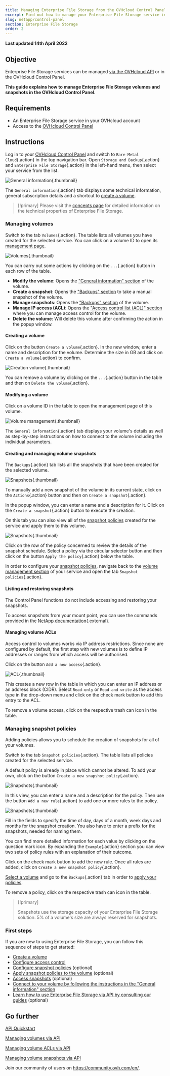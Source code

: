```yaml
---
title: Managing Enterprise File Storage from the OVHcloud Control Panel
excerpt: Find out how to manage your Enterprise File Storage service in the OVHcloud Control Panel
slug: netapp/control-panel
section: Enterprise File Storage
order: 2
---
```


**Last updated 14th April 2022**

## Objective

Enterprise File Storage services can be managed [via the OVHcloud API](https://docs.ovh.com/sg/en/storage/netapp-quickstart) or in the OVHcloud Control Panel.

**This guide explains how to manage Enterprise File Storage volumes and snapshots in the OVHcloud Control Panel.**

## Requirements

- An Enterprise File Storage service in your OVHcloud account
- Access to the [OVHcloud Control Panel](https://ca.ovh.com/auth/?action=gotomanager&from=https://www.ovh.com/sg/&ovhSubsidiary=sg)

## Instructions <a name="instructions"></a>

Log in to your [OVHcloud Control Panel](https://ca.ovh.com/auth/?action=gotomanager&from=https://www.ovh.com/sg/&ovhSubsidiary=sg) and switch to `Bare Metal Cloud`{.action} in the top navigation bar. Open `Storage and Backup`{.action} and `Enterprise File Storage`{.action} in the left-hand menu, then select your service from the list.

![General information](images/manage_enterprise01.png){.thumbnail}

The `General information`{.action} tab displays some technical information, general subscription details and a shortcut to [create a volume](#create_volume).

> [!primary]
> Please visit the [concepts page](https://docs.ovh.com/sg/en/storage/netapp-concepts) for detailed information on the technical properties of Enterprise File Storage.
>

### Managing volumes <a name="manage_volume"></a>

Switch to the tab `Volumes`{.action}. The table lists all volumes you have created for the selected service. You can click on a volume ID to open its [management page](#modify_volume). 

![Volumes](images/manage_enterprise02.png){.thumbnail}

You can carry out some actions by clicking on the `...`{.action} button in each row of the table.

- **Modify the volume**: Opens the ["General information" section](#modify_volume) of the volume.
- **Create a snapshot**: Opens the ["Backups" section](#snapshots) to take a manual snapshot of the volume.
- **Manage snapshots**: Opens the ["Backups" section](#snapshots) of the volume.
- **Manage IP access (ACL)**: Opens the ["Access control list (ACL)" section](#access_control) where you can manage access control for the volume.
- **Delete the volume**: Will delete this volume after confirming the action in the popup window.

#### Creating a volume <a name="create_volume"></a>

Click on the button `Create a volume`{.action}. In the new window, enter a name and description for the volume. Determine the size in GB and click on `Create a volume`{.action} to confirm.

![Creation volume](images/manage_enterprise03.png){.thumbnail}

You can remove a volume by clicking on the `...`{.action} button in the table and then on `Delete the volume`{.action}.

#### Modifying a volume <a name="modify_volume"></a>

Click on a volume ID in the table to open the management page of this volume.

![Volume management](images/manage_enterprise04.png){.thumbnail}

The `General information`{.action} tab displays your volume's details as well as step-by-step instructions on how to connect to the volume including the individual parameters.

#### Creating and managing volume snapshots <a name="snapshots"></a>

The `Backups`{.action} tab lists all the snapshots that have been created for the selected volume.

![Snapshots](images/manage_enterprise05.png){.thumbnail}

To manually add a new snapshot of the volume in its current state, click on the `Actions`{.action} button and then on `Create a snapshot`{.action}.

In the popup window, you can enter a name and a description for it. Click on the `Create a snapshot`{.action} button to execute the creation.

On this tab you can also view all of the [snapshot policies](#snapshot_policy) created for the service and apply them to this volume.

![Snapshots](images/manage_enterprise06.png){.thumbnail}

Click on the row of the policy concerned to review the details of the snapshot schedule. Select a policy via the circular selector button and then click on the button `Apply the policy`{.action} below the table.

In order to configure your [snapshot policies](#snapshot_policy), navigate back to the [volume management section](#instructions) of your service and open the tab `Snapshot policies`{.action}.

#### Listing and restoring snapshots <a name="access_snapshots"></a>

The Control Panel functions do not include accessing and restoring your snapshots.

To access snapshots from your mount point, you can use the commands provided in the [NetApp documentation](https://library.netapp.com/ecmdocs/ECMP1196991/html/GUID-36DC110C-C0FE-4313-BF53-1C12838F7BBD.html){.external}.

#### Managing volume ACLs <a name="access_control"></a>

Access control to volumes works via IP address restrictions. Since none are configured by default, the first step with new volumes is to define IP addresses or ranges from which access will be authorised.

Click on the button `Add a new access`{.action}.

![ACL](images/manage_enterprise07.png){.thumbnail}

This creates a new row in the table in which you can enter an IP address or an address block (CIDR). Select `Read-only` or `Read and write` as the access type in the drop-down menu and click on the check mark button to add this entry to the ACL.

To remove a volume access, click on the respective trash can icon in the table.

### Managing snapshot policies <a name="snapshot_policy"></a>

Adding policies allows you to schedule the creation of snapshots for all of your volumes.

Switch to the tab `Snapshot policies`{.action}. The table lists all policies created for the selected service.

A default policy is already in place which cannot be altered. To add your own, click on the button `Create a new snapshot policy`{.action}.

![Snapshots](images/manage_enterprise08.png){.thumbnail}

In this view, you can enter a name and a description for the policy. Then use the button `Add a new rule`{.action} to add one or more rules to the policy.

![Snapshots](images/manage_enterprise09.png){.thumbnail}

Fill in the fields to specify the time of day, days of a month, week days and months for the snapshot creation. You also have to enter a prefix for the snapshots, needed for naming them.

You can find more detailed information for each value by clicking on the question mark icon. By expanding the `Example`{.action} section you can view two sets of policy rules with an explanation of their outcome.

Click on the check mark button to add the new rule. Once all rules are added, click on `Create a new snapshot policy`{.action}.

[Select a volume](#manage_volume) and go to the `Backups`{.action} tab in order to [apply your policies](#snapshots).

To remove a policy, click on the respective trash can icon in the table.

> [!primary]
>
> Snapshots use the storage capacity of your Enterprise File Storage solution. 5% of a volume's size are always reserved for snapshots.
>


### First steps <a name="firststeps"></a>

If you are new to using Enterprise File Storage, you can follow this sequence of steps to get started:

- [Create a volume](#create_volume)
- [Configure access control](#access_control)
- [Configure snapshot policies](#snapshot_policy) (optional)
- [Apply snapshot policies to the volume](#snapshots) (optional)
- [Access snapshots](#access_snapshots) (optional)
- [Connect to your volume by following the instructions in the "General information" section](#modify_volume)
- [Learn how to use Enterprise File Storage via API by consulting our guides](#gofurther) (optional)


## Go further <a name="gofurther"></a>

[API Quickstart](https://docs.ovh.com/sg/en/storage/netapp-quickstart)

[Managing volumes via API](https://docs.ovh.com/sg/en/storage/netapp-volumes)

[Managing volume ACLs via API](https://docs.ovh.com/sg/en/storage/netapp-volume-acl)

[Managing volume snapshots via API](https://docs.ovh.com/sg/en/storage/netapp-volume-snapshots)

Join our community of users on <https://community.ovh.com/en/>.